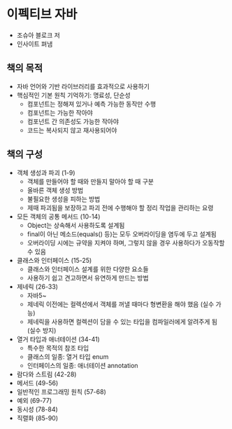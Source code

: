 # 이펙티브 자바
- 조슈아 블로크 저
- 인사이트 펴냄


## 책의 목적
- 자바 언어와 기반 라이브러리를 효과적으로 사용하기
- 핵심적인 기본 원칙 기억하기: 명료성, 단순성
    * 컴포넌트는 정해져 있거나 예측 가능한 동작만 수행
    * 컴포넌트는 가능한 작아야
    * 컴포넌트 간 의존성도 가능한 작아야
    * 코드는 복사되지 않고 재사용되어야

## 책의 구성
- 객체 생성과 파괴 (1-9)
    * 객체를 만들어야 할 때와 만들지 말아야 할 때 구분
    * 올바른 객체 생성 방법
    * 불필요한 생성을 피하는 방법
    * 제때 파괴됨을 보장하고 파괴 전에 수행해야 할 정리 작업을 관리하는 요령 
- 모든 객체의 공통 메서드 (10-14)
    * Object는 상속해서 사용하도록 설계됨
    * final이 아닌 메소드(equals() 등)는 모두 오버라이딩을 염두에 두고 설계됨
    * 오버라이딩 시에는 규약을 지켜야 하며, 그렇지 않을 경우 사용하다가 오동작할 수 있음
- 클래스와 인터페이스 (15-25)
    * 클래스와 인터페이스 설계를 위한 다양한 요소들
    * 사용하기 쉽고 견고하면서 유연하게 만드는 방법
- 제네릭 (26-33)
    * 자바5~
    * 제네릭 이전에는 컬렉션에서 객체를 꺼낼 때마다 형변환을 해야 했음 (실수 가능)
    * 제네릭을 사용하면 컬렉션이 담을 수 있는 타입을 컴파일러에게 알려주게 됨 (실수 방지)
- 열거 타입과 애너테이션 (34-41)
    * 특수한 목적의 참조 타입
    * 클래스의 일종: 열거 타입 enum
    * 인터페이스의 일종: 애너테이션 annotation
- 람다와 스트림 (42-28)
- 메서드 (49-56)
- 일반적인 프로그래밍 원칙 (57-68)
- 예외 (69-77)
- 동시성 (78-84)
- 직렬화 (85-90)